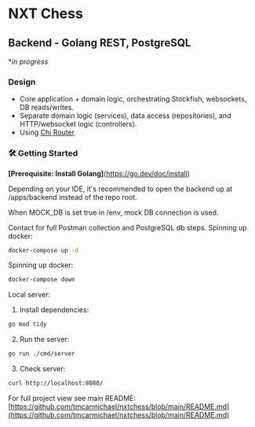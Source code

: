 # NXT Chess

## Backend - Golang REST, PostgreSQL

\*_in progress_

### Design

- Core application + domain logic, orchestrating Stockfish, websockets, DB reads/writes.
- Separate domain logic (services), data access (repositories), and HTTP/websocket logic (controllers).
- Using [Chi Router](https://github.com/go-chi/chi).

### 🛠️ Getting Started

**[Prerequisite: Install Golang]**(https://go.dev/doc/install)

Depending on your IDE, it's recommended to open the backend up at /apps/backend instead of the repo root.

When MOCK_DB is set true in /env, mock DB connection is used.

Contact for full Postman collection and PostgreSQL db steps.
Spinning up docker:

```bash
docker-compose up -d
```

Spinning up docker:

```bash
docker-compose down
```

Local server:

1. Install dependencies:

```bash
go mod tidy
```

2. Run the server:

```bash
go run ./cmd/server
```

3. Check server:

```bash
curl http://localhost:8080/
```

For full project view see main README: [https://github.com/tmcarmichael/nxtchess/blob/main/README.md](https://github.com/tmcarmichael/nxtchess/blob/main/README.md)
